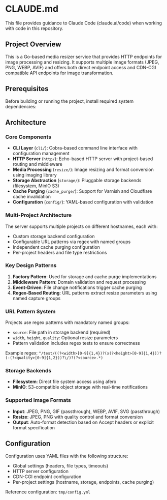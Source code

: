 # CLAUDE.md

This file provides guidance to Claude Code (claude.ai/code) when working with code in this repository.

## Project Overview

This is a Go-based media resizer service that provides HTTP endpoints for image processing and resizing. It supports multiple image formats (JPEG, PNG, WEBP, AVIF) and offers both direct endpoint access and CDN-CGI compatible API endpoints for image transformation.

## Prerequisites

Before building or running the project, install required system dependencies:

## Architecture

### Core Components

- **CLI Layer** (`cli/`): Cobra-based command line interface with configuration management
- **HTTP Server** (`http/`): Echo-based HTTP server with project-based routing and middleware
- **Media Processing** (`resize/`): Image resizing and format conversion using imaging library
- **Storage Abstraction** (`storage/`): Pluggable storage backends (filesystem, MinIO S3)
- **Cache Purging** (`cache_purge/`): Support for Varnish and Cloudflare cache invalidation
- **Configuration** (`config/`): YAML-based configuration with validation

### Multi-Project Architecture

The server supports multiple projects on different hostnames, each with:
- Custom storage backend configuration
- Configurable URL patterns via regex with named groups
- Independent cache purging configuration
- Per-project headers and file type restrictions

### Key Design Patterns

1. **Factory Pattern**: Used for storage and cache purge implementations
2. **Middleware Pattern**: Domain validation and request processing
3. **Event-Driven**: File change notifications trigger cache purging
4. **Regex-Based Routing**: URL patterns extract resize parameters using named capture groups

### URL Pattern System

Projects use regex patterns with mandatory named groups:
- `source`: File path in storage backend (required)
- `width`, `height`, `quality`: Optional resize parameters
- Pattern validation includes regex tests to ensure correctness

Example regex: `^/test/((?<width>[0-9]{1,4})?(x(?<height>[0-9]{1,4}))?(-(?<quality>[0-9]{1,2}))?\/)?(?<source>.*)`

### Storage Backends

- **Filesystem**: Direct file system access using afero
- **MinIO**: S3-compatible object storage with real-time notifications

### Supported Image Formats

- **Input**: JPEG, PNG, GIF (passthrough), WEBP, AVIF, SVG (passthrough)
- **Resize**: JPEG, PNG with quality control and format conversion
- **Output**: Auto-format detection based on Accept headers or explicit format specification

## Configuration

Configuration uses YAML files with the following structure:
- Global settings (headers, file types, timeouts)
- HTTP server configuration
- CDN-CGI endpoint configuration
- Per-project settings (hostname, storage, endpoints, cache purging)

Reference configuration: `tmp/config.yml`
